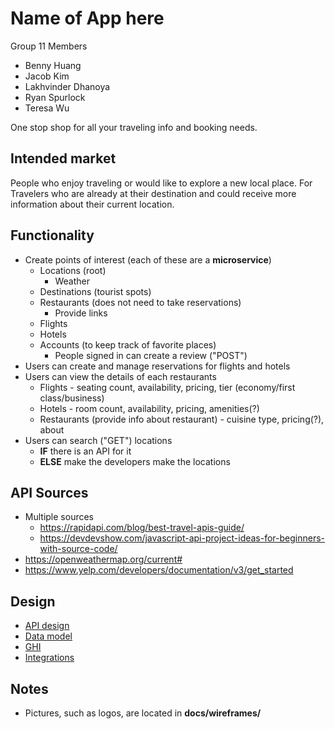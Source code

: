 # Name of App here

Group 11 Members
* Benny Huang
* Jacob Kim
* Lakhvinder Dhanoya
* Ryan Spurlock
* Teresa Wu

One stop shop for all your traveling info and booking needs.

## Intended market

People who enjoy traveling or would like to explore a new local place. For Travelers who are already at their destination and could receive more information about their current location.

## Functionality

* Create points of interest (each of these are a **microservice**)
    * Locations (root)
        * Weather 
    * Destinations (tourist spots)
    * Restaurants (does not need to take reservations)
        * Provide links 
    * Flights
    * Hotels
    * Accounts (to keep track of favorite places)
        * People signed in can create a review ("POST")
* Users can create and manage reservations for flights and hotels
* Users can view the details of each restaurants
    * Flights - seating count, availability, pricing, tier (economy/first class/business)
    * Hotels - room count, availability, pricing, amenities(?)
    * Restaurants (provide info about restaurant) - cuisine type, pricing(?), about
* Users can search ("GET") locations
    * **IF** there is an API for it
    * **ELSE** make the developers make the locations

## API Sources
* Multiple sources
    * https://rapidapi.com/blog/best-travel-apis-guide/
    * https://devdevshow.com/javascript-api-project-ideas-for-beginners-with-source-code/
* https://openweathermap.org/current#
* https://www.yelp.com/developers/documentation/v3/get_started

## Design
* [API design](docs/apis.md)
* [Data model](docs/data-model.md)
* [GHI](docs/ghi.md)
* [Integrations](docs/integrations.md)

## Notes
* Pictures, such as logos, are located in **docs/wireframes/**